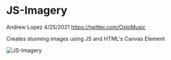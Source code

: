 # JS-Imagery
Andrew Lopez
4/25/2021
https://twitter.com/OxloMusic

Creates stunning images using JS and HTML's Canvas Element

![JS-Imagery](https://media.giphy.com/media/JdgPgCrLWO7yz6p9Z5/giphy.gif)
